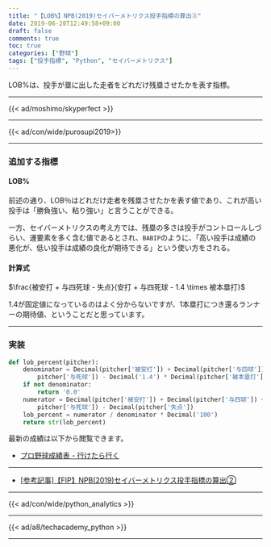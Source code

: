 ```yaml
---
title: "【LOB%】NPB(2019)セイバーメトリクス投手指標の算出③"
date: 2019-06-20T12:49:58+09:00
draft: false
comments: true
toc: true
categories: ["野球"]
tags: ["投手指標", "Python", "セイバーメトリクス"]
---
```


LOB%は、投手が塁に出した走者をどれだけ残塁させたかを表す指標。

<!--more-->

---

{{< ad/moshimo/skyperfect >}}

---

{{< ad/con/wide/purosupi2019>}}

---

### 追加する指標

#### LOB%

前述の通り、LOB％はどれだけ走者を残塁させたかを表す値であり、これが高い投手は「勝負強い、粘り強い」と言うことができる。

一方、セイバーメトリクスの考え方では、残塁の多さは投手がコントロールしづらい、運要素を多く含む値であるとされ、`BABIP`のように、「高い投手は成績の悪化が、低い投手は成績の良化が期待できる」という使い方をされる。

#### 計算式

$\frac{被安打 + 与四死球 - 失点}{安打 + 与四死球 - 1.4 \times 被本塁打}$

1.4が固定値になっているのはよく分からないですが、1本塁打につき還るランナーの期待値、ということだと思っています。

---

### 実装

```py
def lob_percent(pitcher):
    denominator = Decimal(pitcher['被安打']) + Decimal(pitcher['与四球']) + Decimal(
        pitcher['与死球']) - Decimal('1.4') * Decimal(pitcher['被本塁打'])
    if not denominator:
        return '0.0'
    numerator = Decimal(pitcher['被安打']) + Decimal(pitcher['与四球']) + Decimal(
        pitcher['与死球']) - Decimal(pitcher['失点'])
    lob_percent = numerator / denominator * Decimal('100')
    return str(lob_percent)
```

最新の成績は以下から閲覧できます。

- [プロ野球成績表 - 行けたら行く](https://www.ted027.com/records/)

---

- [[参考記事]【FIP】NPB(2019)セイバーメトリクス投手指標の算出②](https://www.ted027.com/post/sabr-pitch-fip)

---

{{< ad/con/wide/python_analytics >}}

---

{{< ad/a8/techacademy_python >}}

---
